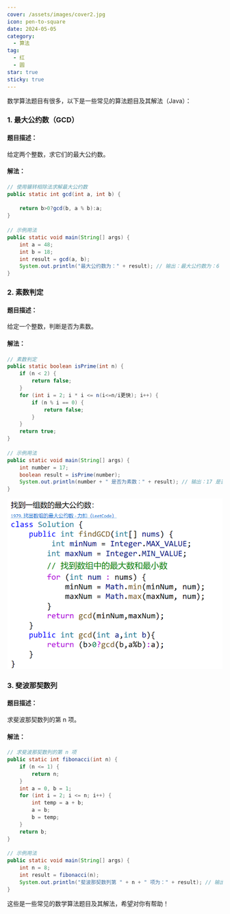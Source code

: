 ```yaml
---
cover: /assets/images/cover2.jpg
icon: pen-to-square
date: 2024-05-05
category:
  - 算法
tag:
  - 红
  - 圆
star: true
sticky: true
---
```


数学算法题目有很多，以下是一些常见的算法题目及其解法（Java）：

### 1. 最大公约数（GCD）
#### 题目描述：
给定两个整数，求它们的最大公约数。

#### 解法：
```java
// 使用辗转相除法求解最大公约数
public static int gcd(int a, int b) {
   
    return b>0?gcd(b, a % b):a;
}

// 示例用法
public static void main(String[] args) {
    int a = 48;
    int b = 18;
    int result = gcd(a, b);
    System.out.println("最大公约数为：" + result); // 输出：最大公约数为：6
}
```

### 2. 素数判定
#### 题目描述：
给定一个整数，判断是否为素数。

#### 解法：
```java
// 素数判定
public static boolean isPrime(int n) {
    if (n < 2) {
        return false;
    }
    for (int i = 2; i * i <= n(i<=n/i更快); i++) {
        if (n % i == 0) {
            return false;
        }
    }
    return true;
}

// 示例用法
public static void main(String[] args) {
    int number = 17;
    boolean result = isPrime(number);
    System.out.println(number + " 是否为素数：" + result); // 输出：17 是否为素数：true
}
```
![img.png](img.png)

### 3. 斐波那契数列
#### 题目描述：
求斐波那契数列的第 n 项。

#### 解法：
```java
// 求斐波那契数列的第 n 项
public static int fibonacci(int n) {
    if (n <= 1) {
        return n;
    }
    int a = 0, b = 1;
    for (int i = 2; i <= n; i++) {
        int temp = a + b;
        a = b;
        b = temp;
    }
    return b;
}

// 示例用法
public static void main(String[] args) {
    int n = 8;
    int result = fibonacci(n);
    System.out.println("斐波那契数列第 " + n + " 项为：" + result); // 输出：斐波那契数列第 8 项为：21
}
```

这些是一些常见的数学算法题目及其解法，希望对你有帮助！